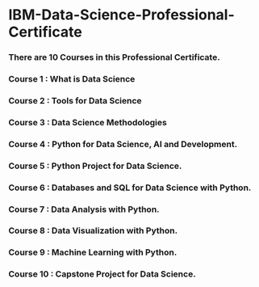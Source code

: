 # **IBM-Data-Science-Professional-Certificate**
### There are 10 Courses in this Professional Certificate.

### **Course 1 : What is Data Science**
### **Course 2 : Tools for Data Science**
### **Course 3 : Data Science Methodologies**
### **Course 4 : Python for Data Science, AI and Development.**
### **Course 5 : Python Project for Data Science.**
### **Course 6 : Databases and SQL for Data Science with Python.**
### **Course 7 : Data Analysis with Python.**
### **Course 8 : Data Visualization with Python.**
### **Course 9 : Machine Learning with Python.**
### **Course 10 : Capstone Project for Data Science.**
